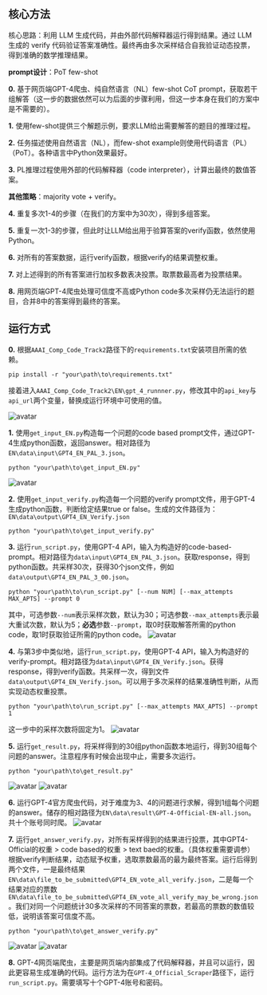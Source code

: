 ## 核心方法
核心思路：利用 LLM 生成代码，并由外部代码解释器运行得到结果。通过 LLM 生成的 verify 代码验证答案准确性。最终再由多次采样结合自我验证动态投票，得到准确的数学推理结果。

**prompt设计**：PoT few-shot

**0.** 基于网页端GPT-4爬虫、纯自然语言（NL）few-shot CoT prompt，获取若干组解答（这一步的数据依然可以为后面的步骤利用，但这一步本身在我们的方案中是不需要的）。

**1.** 使用few-shot提供三个解题示例，要求LLM给出需要解答的题目的推理过程。

**2.** 任务描述使用自然语言（NL），而few-shot example则使用代码语言（PL）（PoT）。各种语言中Python效果最好。

**3.** PL推理过程使用外部的代码解释器（code interpreter），计算出最终的数值答案。

**其他策略**：majority vote + verify。

**4.** 重复多次1-4的步骤（在我们的方案中为30次），得到多组答案。

**5.** 重复一次1-3的步骤，但此时让LLM给出用于验算答案的verify函数，依然使用Python。

**6.** 对所有的答案数据，运行verify函数，根据verify的结果调整权重。

**7.** 对上述得到的所有答案进行加权多数表决投票。取票数最高者为投票结果。

**8.** 用网页端GPT-4爬虫处理可信度不高或Python code多次采样仍无法运行的题目，合并8中的答案得到最终的答案。

## 运行方式
**0.** 根据`AAAI_Comp_Code_Track2`路径下的`requirements.txt`安装项目所需的依赖。

```shell
pip install -r "your\path\to\requirements.txt"
```

接着进入`AAAI_Comp_Code_Track2\EN\gpt_4_runnner.py`，修改其中的`api_key`与`api_url`两个变量，替换成运行环境中可使用的值。

![avatar](figs/fig0.png)

**1.** 使用`get_input_EN.py`构造每一个问题的code based prompt文件，通过GPT-4生成python函数，返回answer。相对路径为`EN\data\input\GPT4_EN_PAL_3.json`。

```shell
python "your\path\to\get_input_EN.py"
```
![avatar](figs/fig1.PNG)

**2.** 使用`get_input_verify.py`构造每一个问题的verify prompt文件，用于GPT-4生成python函数，判断给定结果true or false。生成的文件路径为：`EN\data\output\GPT4_EN_Verify.json`

```shell
python "your\path\to\get_input_verify.py"
```
**3.** 运行`run_script.py`，使用GPT-4 API，输入为构造好的code-based-prompt。相对路径为`data\input\GPT4_EN_PAL_3.json`。获取response，得到python函数。共采样30次，获得30个json文件，例如`data\output\GPT4_EN_PAL_3_00.json`。

```shell
python "your\path\to\run_script.py" [--num NUM] [--max_attempts MAX_APTS] --prompt 0
```
其中，可选参数`--num`表示采样次数，默认为30；可选参数`--max_attempts`表示最大重试次数，默认为5；**必选**参数`--prompt`，取0时获取解答所需的python code，取1时获取验证所需的python code。
![avatar](figs/fig2.PNG)

**4.** 与第3步中类似地，运行`run_script.py`，使用GPT-4 API，输入为构造好的verify-prompt。相对路径为`data\input\GPT4_EN_Verify.json`。获得response，得到verify函数。共采样一次，得到文件`data\output\GPT4_EN_Verify.json`。可以用于多次采样的结果准确性判断，从而实现动态权重投票。

```shell
python "your\path\to\run_script.py" [--max_attempts MAX_APTS] --prompt 1
```
这一步中的采样次数将固定为1。
![avatar](figs/fig3.PNG)

**5.** 运行`get_result.py`，将采样得到的30组python函数本地运行，得到30组每个问题的answer。注意程序有时候会出现中止，需要多次运行。

```shell
python "your\path\to\get_result.py"
```
![avatar](figs/fig4.PNG)
![avatar](figs/fig5.PNG)

**6.** 运行GPT-4官方爬虫代码，对于难度为3、4的问题进行求解，得到1组每个问题的answer。储存的相对路径为`EN\data\result\GPT-4-Official-EN-all.json`。共十个账号同时爬。
![avatar](figs/fig6.PNG)

**7.** 运行`get_answer_verify.py`，对所有采样得到的结果进行投票，其中GPT4-Official的权重 > code based的权重 > text baed的权重。（具体权重需要调参）根据verify判断结果，动态赋予权重，选取票数最高的最为最终答案。运行后得到两个文件，一是最终结果`EN\data\file_to_be_submitted\GPT4_EN_vote_all_verify.json`，二是每一个结果对应的票数`EN\data\file_to_be_submitted\GPT4_EN_vote_all_verify_may_be_wrong.json`。我们对同一个问题统计30多次采样的不同答案的票数，若最高的票数的数值较低，说明该答案可信度不高。

```shell
python "your\path\to\get_answer_verify.py"
```

![avatar](figs/fig7.PNG)
![avatar](figs/fig8.PNG)


**8.** GPT-4网页端爬虫，主要是网页端内部集成了代码解释器，并且可以运行，因此更容易生成准确的代码。运行方法为在`GPT-4_Official_Scraper`路径下，运行`run_script.py`。需要填写十个GPT-4账号和密码。

